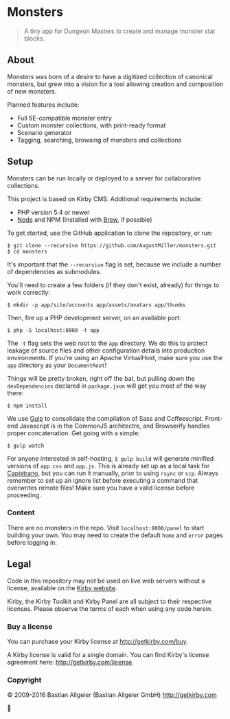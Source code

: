 # Monsters

> A tiny app for Dungeon Masters to create and manage monster stat blocks.

## About

Monsters was born of a desire to have a digitized collection of canonical monsters, but grew into a vision for a tool allowing creation and composition of new monsters.

Planned features include:

- Full 5E-compatible monster entry
- Custom monster collections, with print-ready format
- Scenario generator
- Tagging, searching, browsing of monsters and collections

## Setup

Monsters can be run locally or deployed to a server for collaborative collections.

This project is based on Kirby CMS. Additional requirements include:

- PHP version 5.4 or newer
- [Node](https://nodejs.org) and NPM (Installed with [Brew](http://brew.sh), if possible)

To get started, use the GitHub application to clone the repository, or run:

```
$ git clone --recursive https://github.com/AugustMiller/monsters.git
$ cd monsters
```

It's important that the `--recursive` flag is set, because we include a number of dependencies as submodules.

You'll need to create a few folders (if they don't exist, already) for things to work correctly:

```
$ mkdir -p app/site/accounts app/assets/avatars app/thumbs
```

Then, fire up a PHP development server, on an available port:

```
$ php -S localhost:8000 -t app
```

The `-t` flag sets the web root to the `app` directory. We do this to protect leakage of source files and other configuration details into production environments. If you're using an Apache VirtualHost, make sure you use the `app` directory as your `DocumentRoot`!

Things will be pretty broken, right off the bat, but pulling down the `devDependencies` declared in `package.json` will get you most of the way there:

```
$ npm install
```

We use [Gulp](http://gulpjs.com) to consolidate the compilation of Sass and Coffeescript. Front-end Javascript is in the CommonJS architectre, and Browserify handles proper concatenation. Get going with a simple:

```
$ gulp watch
```

For anyone interested in self-hosting, `$ gulp build` will generate minified versions of `app.css` and `app.js`. This is already set up as a local task for [Capistrano](http://capistranorb.com), but you can run it manually, prior to using `rsync` or `scp`. Always remember to set up an ignore list before executing a command that overwrites remote files! Make sure you have a valid license before proceeding.

### Content

There are no monsters in the repo. Visit `localhost:8000/panel` to start building your own. You may need to create the default `home` and `error` pages before logging in.

## Legal

Code in this repository may not be used on live web servers without a license, available on the [Kirby website](https://getkirby.com/).

Kirby, the Kirby Toolkit and Kirby Panel are all subject to their respective licenses. Please observe the terms of each when using any code herein.

### Buy a license

You can purchase your Kirby license at http://getkirby.com/buy.

A Kirby license is valid for a single domain. You can find Kirby's license agreement here: http://getkirby.com/license.

### Copyright

© 2009-2016 Bastian Allgeier (Bastian Allgeier GmbH) http://getkirby.com

:deciduous_tree:

